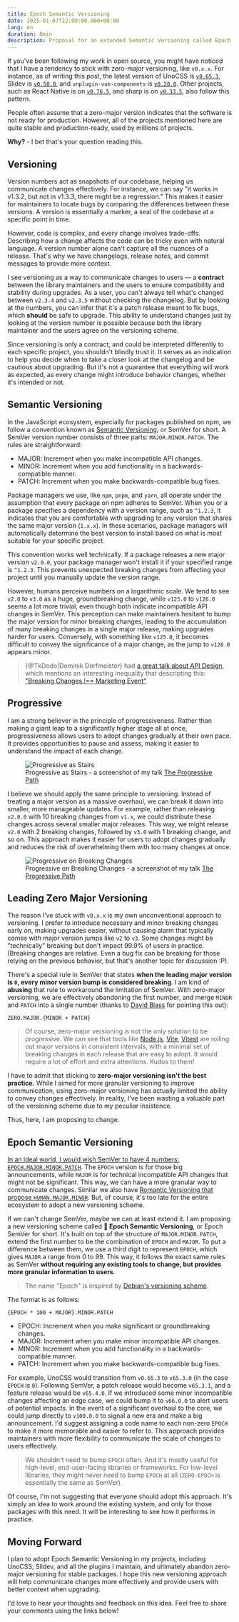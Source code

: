 ```yaml
---
title: Epoch Semantic Versioning
date: 2025-01-07T12:00:00.000+00:00
lang: en
duration: 8min
description: Proposal for an extended Semantic Versioning called Epoch SemVer to provide more granular versioning information to users.
---
```


If you've been following my work in open source, you might have noticed that I have a tendency to stick with zero-major versioning, like `v0.x.x`. For instance, as of writing this post, the latest version of UnoCSS is [`v0.65.3`](https://github.com/unocss/unocss/releases/tag/v0.65.3), Slidev is [`v0.50.0`](https://github.com/slidevjs/slidev/releases/tag/v0.50.0), and `unplugin-vue-components` is [`v0.28.0`](https://github.com/unplugin/unplugin-vue-components/releases/tag/v0.28.0). Other projects, such as React Native is on [`v0.76.5`](https://github.com/facebook/react-native/releases/tag/v0.76.5), and sharp is on [`v0.33.5`](https://github.com/lovell/sharp/releases/tag/v0.33.5), also follow this pattern.

People often assume that a zero-major version indicates that the software is not ready for production. However, all of the projects mentioned here are quite stable and production-ready, used by millions of projects.

**Why?** - I bet that's your question reading this.

## Versioning

Version numbers act as snapshots of our codebase, helping us communicate changes effectively. For instance, we can say "it works in v1.3.2, but not in v1.3.3, there might be a regression." This makes it easier for maintainers to locate bugs by comparing the differences between these versions. A version is essentially a marker, a seal of the codebase at a specific point in time.

However, code is complex, and every change involves trade-offs. Describing how a change affects the code can be tricky even with natural language. A version number alone can't capture all the nuances of a release. That's why we have changelogs, release notes, and commit messages to provide more context.

I see versioning as a way to communicate changes to users — a **contract** between the library maintainers and the users to ensure compatibility and stability during upgrades. As a user, you can't always tell what's changed between `v2.3.4` and `v2.3.5` without checking the changelog. But by looking at the numbers, you can infer that it's a patch release meant to fix bugs, which **should** be safe to upgrade. This ability to understand changes just by looking at the version number is possible because both the library maintainer and the users agree on the versioning scheme.

Since versioning is only a contract, and could be interpreted differently to each specific project, you shouldn't blindly trust it. It serves as an indication to help you decide when to take a closer look at the changelog and be cautious about upgrading. But it's not a guarantee that everything will work as expected, as every change might introduce behavior changes, whether it's intended or not.

## Semantic Versioning

In the JavaScript ecosystem, especially for packages published on npm, we follow a convention known as [Semantic Versioning](https://semver.org/), or SemVer for short. A SemVer version number consists of three parts: `MAJOR.MINOR.PATCH`. The rules are straightforward:

- <span font-bold font-mono text-amber>MAJOR</span>: Increment when you make incompatible API changes.
- <span font-bold font-mono text-lime>MINOR</span>: Increment when you add functionality in a backwards-compatible manner.
- <span font-bold font-mono text-blue>PATCH</span>: Increment when you make backwards-compatible bug fixes.

Package managers we use, like `npm`, `pnpm`, and `yarn`, all operate under the assumption that every package on npm adheres to SemVer. When you or a package specifies a dependency with a version range, such as `^1.2.3`, it indicates that you are comfortable with upgrading to any version that shares the same major version (`1.x.x`). In these scenarios, package managers will automatically determine the best version to install based on what is most suitable for your specific project.

This convention works well technically. If a package releases a new major version `v2.0.0`, your package manager won't install it if your specified range is `^1.2.3`. This prevents unexpected breaking changes from affecting your project until you manually update the version range.

However, humans perceive numbers on a logarithmic scale. We tend to see `v2.0` to `v3.0` as a huge, groundbreaking change, while `v125.0` to `v126.0` seems a lot more trivial, even though both indicate incompatible API changes in SemVer. This perception can make maintainers hesitant to bump the major version for minor breaking changes, leading to the accumulation of many breaking changes in a single major release, making upgrades harder for users. Conversely, with something like `v125.0`, it becomes difficult to convey the significance of a major change, as the jump to `v126.0` appears minor.

> {@TkDodo|Dominik Dorfmeister} had [a great talk about API Design](https://tkdodo.eu/blog/react-query-api-design-lessons-learned), which mentions an interesting inequality that descripting this: ["Breaking Changes !== Marketing Event"](https://tkdodo.eu/blog/react-query-api-design-lessons-learned?page=30)

## Progressive

I am a strong believer in the principle of progressiveness. Rather than making a giant leap to a significantly higher stage all at once, progressiveness allows users to adopt changes gradually at their own pace. It provides opportunities to pause and assess, making it easier to understand the impact of each change.

<figure text-center>
  <img src="/images/epoch-semver-progressive-1.png" alt="Progressive as Stairs" border="~ base rounded-xl">
  <figcaption>Progressive as Stairs - a screenshot of my talk <a italic font-serif href="/talks#the-progressive-path" target="_blank">The Progressive Path</a></figcaption>
</figure>

I believe we should apply the same principle to versioning. Instead of treating a major version as a massive overhaul, we can break it down into smaller, more manageable updates. For example, rather than releasing `v2.0.0` with 10 breaking changes from `v1.x`, we could distribute these changes across several smaller major releases. This way, we might release `v2.0` with 2 breaking changes, followed by `v3.0` with 1 breaking change, and so on. This approach makes it easier for users to adopt changes gradually and reduces the risk of overwhelming them with too many changes at once.

<figure text-center>
  <img src="/images/epoch-semver-progressive-2.png" alt="Progressive on Breaking Changes" border="~ base rounded-xl">
  <figcaption>Progressive on Breaking Changes - a screenshot of my talk <a italic font-serif href="/talks#the-progressive-path" target="_blank">The Progressive Path</a></figcaption>
</figure>

## Leading Zero Major Versioning

The reason I've stuck with `v0.x.x` is my own unconventional approach to versioning. I prefer to introduce necessary and minor breaking changes early on, making upgrades easier, without causing alarm that typically comes with major version jumps like `v2` to `v3`. Some changes might be "technically" breaking but don't impact 99.9% of users in practice. (Breaking changes are relative. Even a bug fix can be breaking for those relying on the previous behavior, but that's another topic for discussion :P).

There's a special rule in SemVer that states **when the leading major version is `0`, every minor version bump is considered breaking**. I am kind of **abusing** that rule to workaround the limitation of SemVer. With zero-major versioning, we are effectively abandoning the first number, and merge `MINOR` and `PATCH` into a single number (thanks to [David Blass](https://x.com/ssalbdivad/status/1876614090623431116) for pointing this out):

<div py4>
  <code important="text-xl text-gray"><span line-through>ZERO</span>.<span font-bold text-amber>MAJOR</span>.{<span font-bold text-lime>MINOR</span> + <span font-bold text-blue>PATCH</span>}</code>
</div>

> Of course, zero-major versioning is not the only solution to be progressive. We can see that tools like [Node.js](https://nodejs.org/en), [Vite](https://vite.dev/), [Vitest](https://vitest.dev/) are rolling out major versions in consistent intervals, with a minimal set of breaking changes in each release that are easy to adopt. It would require a lot of effort and extra attentions. Kudos to them!

I have to admit that sticking to **zero-major versioning isn't the best practice.** While I aimed for more granular versioning to improve communication, using zero-major versioning has actually limited the ability to convey changes effectively. In reality, I've been wasting a valuable part of the versioning scheme due to my peculiar insistence.

Thus, here, I am proposing to change.

## Epoch Semantic Versioning

[In an ideal world, I would wish SemVer to have 4 numbers: `EPOCH.MAJOR.MINOR.PATCH`](https://x.com/antfu7/status/1679184417930059777). The `EPOCH` version is for those big announcements, while `MAJOR` is for technical incompatible API changes that might not be significant. This way, we can have a more granular way to communicate changes. Similar we also have [Romantic Versioning that propose `HUMAN.MAJOR.MINOR`](https://github.com/romversioning/romver). But, of course, it's too late for the entire ecosystem to adopt a new versioning scheme.

If we can't change SemVer, maybe we can at least extend it. I am proposing a new versioning scheme called **🗿 Epoch Semantic Versioning**, or Epoch SemVer for short. It's built on top of the structure of `MAJOR.MINOR.PATCH`, extend the first number to be the combination of `EPOCH` and `MAJOR`. To put a difference between them, we use a third digit to represent `EPOCH`, which gives `MAJOR` a range from 0 to 99. This way, it follows the exact same rules as SemVer **without requiring any existing tools to change, but provides more granular information to users**.

> The name "Epoch" is inspired by [Debian's versioning scheme](https://manpages.debian.org/stretch/dpkg-dev/deb-version.5.en.html).

The format is as follows:

<div py4>
  <code important="text-xl text-gray">{<span font-bold text-violet>EPOCH</span> * 100 + <span font-bold text-amber>MAJOR</span>}.<span font-bold text-lime>MINOR</span>.<span font-bold text-blue>PATCH</span></code>
</div>

- <span font-bold font-mono text-violet>EPOCH</span>: Increment when you make significant or groundbreaking changes.
- <span font-bold font-mono text-amber>MAJOR</span>: Increment when you make minor incompatible API changes.
- <span font-bold font-mono text-lime>MINOR</span>: Increment when you add functionality in a backwards-compatible manner.
- <span font-bold font-mono text-blue>PATCH</span>: Increment when you make backwards-compatible bug fixes.

For example, UnoCSS would transition from `v0.65.3` to `v65.3.0` (in the case `EPOCH` is `0`). Following SemVer, a patch release would become `v65.3.1`, and a feature release would be `v65.4.0`. If we introduced some minor incompatible changes affecting an edge case, we could bump it to `v66.0.0` to alert users of potential impacts. In the event of a significant overhaul to the core, we could jump directly to `v100.0.0` to signal a new era and make a big announcement. I'd suggest assigning a code name to each non-zero `EPOCH` to make it more memorable and easier to refer to. This approach provides maintainers with more flexibility to communicate the scale of changes to users effectively.

> We shouldn't need to bump `EPOCH` often. And it's mostly useful for high-level, end-user-facing libraries or frameworks. For low-level libraries, they might never need to bump `EPOCH` at all (`ZERO-EPOCH` is essentially the same as SemVer).

Of course, I'm not suggesting that everyone should adopt this approach. It's simply an idea to work around the existing system, and only for those packages with this need. It will be interesting to see how it performs in practice.

## Moving Forward

I plan to adopt Epoch Semantic Versioning in my projects, including UnoCSS, Slidev, and all the plugins I maintain, and ultimately abandon zero-major versioning for stable packages. I hope this new versioning approach will help communicate changes more effectively and provide users with better context when upgrading.

I'd love to hear your thoughts and feedback on this idea. Feel free to share your comments using the links below!
